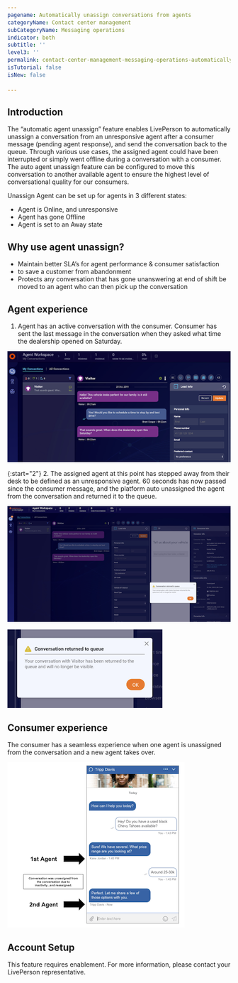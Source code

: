 ```yaml
---
pagename: Automatically unassign conversations from agents
categoryName: Contact center management
subCategoryName: Messaging operations
indicator: both
subtitle: ''
level3: ''
permalink: contact-center-management-messaging-operations-automatically-unassign-conversations-from-agents.html
isTutorial: false
isNew: false

---
```


## Introduction

The “automatic agent unassign” feature enables LivePerson to automatically unassign a conversation from an unresponsive agent after a consumer message (pending agent response), and send the conversation back to the queue. Through various use cases, the assigned agent could have been interrupted or simply went offline during a conversation with a consumer. The auto agent unassign feature can be configured to move this conversation to another available agent to ensure the highest level of conversational quality for our consumers.
     
Unassign Agent can be set up for agents in 3 different states: 
* Agent is Online, and unresponsive
* Agent has gone Offline
* Agent is set to an Away state

## Why use agent unassign?

* Maintain better SLA’s for agent performance & consumer satisfaction
*  to save a customer from abandonment
* Protects any conversation that has gone unanswering at end of shift be moved to an agent who can then pick up the conversation

## Agent experience

1. Agent has an active conversation with the consumer. Consumer has sent the last message in the conversation when they asked what time the dealership opened on Saturday.

![](img/automatically-unassign-1.png)

{:start="2"}
2. The assigned agent at this point has stepped away from their desk to be defined as an unresponsive agent. 60 seconds has now passed since the consumer message, and the platform auto unassigned the agent from the conversation and returned it to the queue. 

![](img/automatically-unassign-2.png)

![](img/automatically-unassign-3.png)

## Consumer experience

The consumer has a seamless experience when one agent is unassigned from the conversation and a new agent takes over.  

![](img/automatically-unassign-4.png)

## Account Setup

This feature requires enablement. For more information, please contact your LivePerson representative. 
